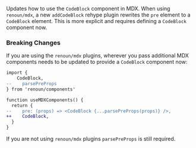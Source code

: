 Updates how to use the `CodeBlock` component in MDX. When using `renoun/mdx`, a new `addCodeBlock` rehype plugin rewrites the `pre` element to a `CodeBlock` element. This is more explicit and requires defining a `CodeBlock` component now.

### Breaking Changes

If you are using the `renoun/mdx` plugins, wherever you pass additional MDX components needs to be updated to provide a `CodeBlock` component now:

```diff
import {
    CodeBlock,
--    parsePreProps
} from 'renoun/components'

function useMDXComponents() {
  return {
--    pre: (props) => <CodeBlock {...parsePreProps(props)} />,
++    CodeBlock,
  }
}
```

If you are not using `renoun/mdx` plugins `parsePreProps` is still required.
